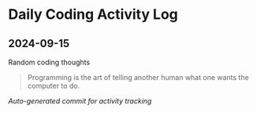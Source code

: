 # Daily Coding Activity Log

## 2024-09-15

Random coding thoughts

> Programming is the art of telling another human what one wants the computer to do.

*Auto-generated commit for activity tracking*
